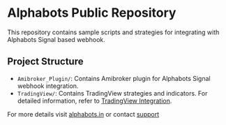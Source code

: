 # Alphabots Public Repository

This repository contains sample scripts and strategies for integrating with Alphabots Signal based webhook.

## Project Structure

- `Amibroker_Plugin/`: Contains Amibroker plugin for Alphabots Signal webhook integration.
- `TradingView/`: Contains TradingView strategies and indicators. For detailed information, refer to [TradingView Integration](TradingView/tradingview.md).


For more details visit [alphabots.in](https://alphabots.in) or contact [support](help@alphabots.in)



